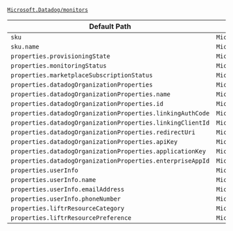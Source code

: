 [`Microsoft.Datadog/monitors`](https://docs.microsoft.com/en-us/azure/templates/microsoft.datadog/monitors)

| Default Path | Alias |
|---|---|
| `sku` | `Microsoft.Datadog/monitors/sku` |
| `sku.name` | `Microsoft.Datadog/monitors/sku.name` |
| `properties.provisioningState` | `Microsoft.Datadog/monitors/provisioningState` |
| `properties.monitoringStatus` | `Microsoft.Datadog/monitors/monitoringStatus` |
| `properties.marketplaceSubscriptionStatus` | `Microsoft.Datadog/monitors/marketplaceSubscriptionStatus` |
| `properties.datadogOrganizationProperties` | `Microsoft.Datadog/monitors/datadogOrganizationProperties` |
| `properties.datadogOrganizationProperties.name` | `Microsoft.Datadog/monitors/datadogOrganizationProperties.name` |
| `properties.datadogOrganizationProperties.id` | `Microsoft.Datadog/monitors/datadogOrganizationProperties.id` |
| `properties.datadogOrganizationProperties.linkingAuthCode` | `Microsoft.Datadog/monitors/datadogOrganizationProperties.linkingAuthCode` |
| `properties.datadogOrganizationProperties.linkingClientId` | `Microsoft.Datadog/monitors/datadogOrganizationProperties.linkingClientId` |
| `properties.datadogOrganizationProperties.redirectUri` | `Microsoft.Datadog/monitors/datadogOrganizationProperties.redirectUri` |
| `properties.datadogOrganizationProperties.apiKey` | `Microsoft.Datadog/monitors/datadogOrganizationProperties.apiKey` |
| `properties.datadogOrganizationProperties.applicationKey` | `Microsoft.Datadog/monitors/datadogOrganizationProperties.applicationKey` |
| `properties.datadogOrganizationProperties.enterpriseAppId` | `Microsoft.Datadog/monitors/datadogOrganizationProperties.enterpriseAppId` |
| `properties.userInfo` | `Microsoft.Datadog/monitors/userInfo` |
| `properties.userInfo.name` | `Microsoft.Datadog/monitors/userInfo.name` |
| `properties.userInfo.emailAddress` | `Microsoft.Datadog/monitors/userInfo.emailAddress` |
| `properties.userInfo.phoneNumber` | `Microsoft.Datadog/monitors/userInfo.phoneNumber` |
| `properties.liftrResourceCategory` | `Microsoft.Datadog/monitors/liftrResourceCategory` |
| `properties.liftrResourcePreference` | `Microsoft.Datadog/monitors/liftrResourcePreference` |

